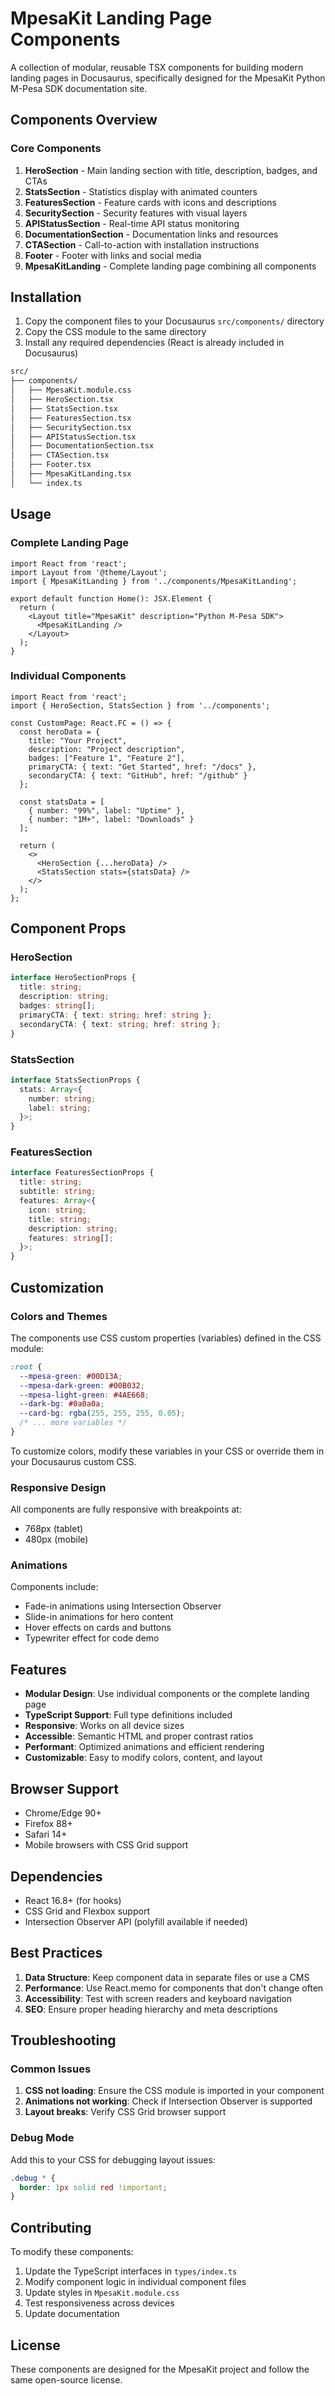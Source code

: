 # MpesaKit Landing Page Components

A collection of modular, reusable TSX components for building modern landing pages in Docusaurus, specifically designed for the MpesaKit Python M-Pesa SDK documentation site.

## Components Overview

### Core Components

1. **HeroSection** - Main landing section with title, description, badges, and CTAs
2. **StatsSection** - Statistics display with animated counters
3. **FeaturesSection** - Feature cards with icons and descriptions
4. **SecuritySection** - Security features with visual layers
5. **APIStatusSection** - Real-time API status monitoring
6. **DocumentationSection** - Documentation links and resources
7. **CTASection** - Call-to-action with installation instructions
8. **Footer** - Footer with links and social media
9. **MpesaKitLanding** - Complete landing page combining all components

## Installation

1. Copy the component files to your Docusaurus `src/components/` directory
2. Copy the CSS module to the same directory
3. Install any required dependencies (React is already included in Docusaurus)

```bash
src/
├── components/
│   ├── MpesaKit.module.css
│   ├── HeroSection.tsx
│   ├── StatsSection.tsx
│   ├── FeaturesSection.tsx
│   ├── SecuritySection.tsx
│   ├── APIStatusSection.tsx
│   ├── DocumentationSection.tsx
│   ├── CTASection.tsx
│   ├── Footer.tsx
│   ├── MpesaKitLanding.tsx
│   └── index.ts
```

## Usage

### Complete Landing Page

```tsx
import React from 'react';
import Layout from '@theme/Layout';
import { MpesaKitLanding } from '../components/MpesaKitLanding';

export default function Home(): JSX.Element {
  return (
    <Layout title="MpesaKit" description="Python M-Pesa SDK">
      <MpesaKitLanding />
    </Layout>
  );
}
```

### Individual Components

```tsx
import React from 'react';
import { HeroSection, StatsSection } from '../components';

const CustomPage: React.FC = () => {
  const heroData = {
    title: "Your Project",
    description: "Project description",
    badges: ["Feature 1", "Feature 2"],
    primaryCTA: { text: "Get Started", href: "/docs" },
    secondaryCTA: { text: "GitHub", href: "/github" }
  };

  const statsData = [
    { number: "99%", label: "Uptime" },
    { number: "1M+", label: "Downloads" }
  ];

  return (
    <>
      <HeroSection {...heroData} />
      <StatsSection stats={statsData} />
    </>
  );
};
```

## Component Props

### HeroSection

```typescript
interface HeroSectionProps {
  title: string;
  description: string;
  badges: string[];
  primaryCTA: { text: string; href: string };
  secondaryCTA: { text: string; href: string };
}
```

### StatsSection

```typescript
interface StatsSectionProps {
  stats: Array<{
    number: string;
    label: string;
  }>;
}
```

### FeaturesSection

```typescript
interface FeaturesSectionProps {
  title: string;
  subtitle: string;
  features: Array<{
    icon: string;
    title: string;
    description: string;
    features: string[];
  }>;
}
```

## Customization

### Colors and Themes

The components use CSS custom properties (variables) defined in the CSS module:

```css
:root {
  --mpesa-green: #00D13A;
  --mpesa-dark-green: #00B032;
  --mpesa-light-green: #4AE668;
  --dark-bg: #0a0a0a;
  --card-bg: rgba(255, 255, 255, 0.05);
  /* ... more variables */
}
```

To customize colors, modify these variables in your CSS or override them in your Docusaurus custom CSS.

### Responsive Design

All components are fully responsive with breakpoints at:

- 768px (tablet)
- 480px (mobile)

### Animations

Components include:

- Fade-in animations using Intersection Observer
- Slide-in animations for hero content
- Hover effects on cards and buttons
- Typewriter effect for code demo

## Features

- **Modular Design**: Use individual components or the complete landing page
- **TypeScript Support**: Full type definitions included
- **Responsive**: Works on all device sizes
- **Accessible**: Semantic HTML and proper contrast ratios
- **Performant**: Optimized animations and efficient rendering
- **Customizable**: Easy to modify colors, content, and layout

## Browser Support

- Chrome/Edge 90+
- Firefox 88+
- Safari 14+
- Mobile browsers with CSS Grid support

## Dependencies

- React 16.8+ (for hooks)
- CSS Grid and Flexbox support
- Intersection Observer API (polyfill available if needed)

## Best Practices

1. **Data Structure**: Keep component data in separate files or use a CMS
2. **Performance**: Use React.memo for components that don't change often
3. **Accessibility**: Test with screen readers and keyboard navigation
4. **SEO**: Ensure proper heading hierarchy and meta descriptions

## Troubleshooting

### Common Issues

1. **CSS not loading**: Ensure the CSS module is imported in your component
2. **Animations not working**: Check if Intersection Observer is supported
3. **Layout breaks**: Verify CSS Grid browser support

### Debug Mode

Add this to your CSS for debugging layout issues:

```css
.debug * {
  border: 1px solid red !important;
}
```

## Contributing

To modify these components:

1. Update the TypeScript interfaces in `types/index.ts`
2. Modify component logic in individual component files
3. Update styles in `MpesaKit.module.css`
4. Test responsiveness across devices
5. Update documentation

## License

These components are designed for the MpesaKit project and follow the same open-source license.
